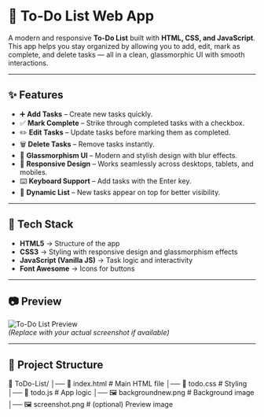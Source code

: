 # 📝 To-Do List Web App

A modern and responsive **To-Do List** built with **HTML, CSS, and JavaScript**.  
This app helps you stay organized by allowing you to add, edit, mark as complete, and delete tasks — all in a clean, glassmorphic UI with smooth interactions.  

---

## ✨ Features

- ➕ **Add Tasks** – Create new tasks quickly.  
- ✅ **Mark Complete** – Strike through completed tasks with a checkbox.  
- ✏️ **Edit Tasks** – Update tasks before marking them as completed.  
- 🗑️ **Delete Tasks** – Remove tasks instantly.  
- 🎨 **Glassmorphism UI** – Modern and stylish design with blur effects.  
- 📱 **Responsive Design** – Works seamlessly across desktops, tablets, and mobiles.  
- ⌨️ **Keyboard Support** – Add tasks with the Enter key.  
- 🔄 **Dynamic List** – New tasks appear on top for better visibility.  

---

## 🚀 Tech Stack

- **HTML5** → Structure of the app  
- **CSS3** → Styling with responsive design and glassmorphism effects  
- **JavaScript (Vanilla JS)** → Task logic and interactivity  
- **Font Awesome** → Icons for buttons  

---

## 📷 Preview

![To-Do List Preview](screenshot.png)  
*(Replace with your actual screenshot if available)*

---

## 📂 Project Structure

📁 ToDo-List/
│── 📄 index.html # Main HTML file
│── 📄 todo.css # Styling
│── 📄 todo.js # App logic
│── 🖼️ backgroundnew.png # Background image
│── 🖼️ screenshot.png # (optional) Preview image
